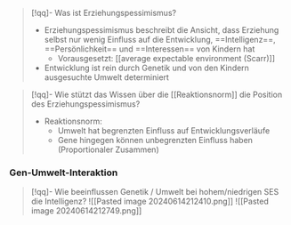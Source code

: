 
> [!qq]- Was ist Erziehungspessimismus?
> - Erziehungspessimismus beschreibt die Ansicht, dass Erziehung selbst nur wenig Einfluss auf die Entwicklung, ==Intelligenz==, ==Persönlichkeit== und ==Interessen== von Kindern hat
> 	- Vorausgesetzt: [[average expectable environment (Scarr)]]
> - Entwicklung ist rein durch Genetik und von den Kindern ausgesuchte Umwelt determiniert

> [!qq]- Wie stützt das Wissen über die [[Reaktionsnorm]] die Position des Erziehungspessimismus?
> - Reaktionsnorm: 
> 	- Umwelt hat begrenzten Einfluss auf Entwicklungsverläufe
> 	- Gene hingegen können unbegrenzten Einfluss haben (Proportionaler Zusammen)

### Gen-Umwelt-Interaktion
> [!qq]- Wie beeinflussen Genetik / Umwelt bei hohem/niedrigen SES die Intelligenz?
> ![[Pasted image 20240614212410.png]]
> ![[Pasted image 20240614212749.png]]


